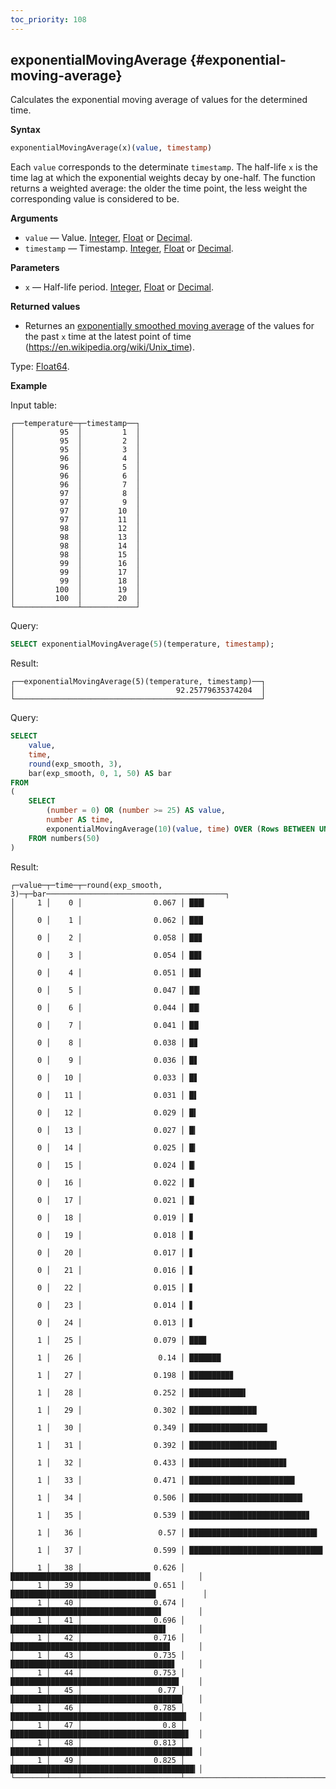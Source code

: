 ```yaml
---
toc_priority: 108
---
```


## exponentialMovingAverage {#exponential-moving-average}

Сalculates the exponential moving average of values for the determined time. 

**Syntax**

```sql
exponentialMovingAverage(x)(value, timestamp)
```

Each `value` corresponds to the determinate `timestamp`. The half-life `x` is the time lag at which the exponential weights decay by one-half. The function returns a weighted average: the older the time point, the less weight the corresponding value is considered to be.

**Arguments**

-   `value` — Value. [Integer](../../../sql-reference/data-types/int-uint.md), [Float](../../../sql-reference/data-types/float.md) or [Decimal](../../../sql-reference/data-types/decimal.md).
-   `timestamp` — Timestamp. [Integer](../../../sql-reference/data-types/int-uint.md), [Float](../../../sql-reference/data-types/float.md) or [Decimal](../../../sql-reference/data-types/decimal.md).

**Parameters**

-   `x` — Half-life period. [Integer](../../../sql-reference/data-types/int-uint.md), [Float](../../../sql-reference/data-types/float.md) or [Decimal](../../../sql-reference/data-types/decimal.md).

**Returned values**

- Returnes an [exponentially smoothed moving average](https://en.wikipedia.org/wiki/Moving_average#Exponential_moving_average) of the values for the past `x` time at the latest point of time (https://en.wikipedia.org/wiki/Unix_time).

Type: [Float64](../../../sql-reference/data-types/float.md#float32-float64).

**Example**

Input table:

``` text
┌──temperature─┬─timestamp──┐
│          95  │         1  │
│          95  │         2  │
│          95  │         3  │
│          96  │         4  │
│          96  │         5  │
│          96  │         6  │
│          96  │         7  │
│          97  │         8  │
│          97  │         9  │
│          97  │        10  │
│          97  │        11  │
│          98  │        12  │
│          98  │        13  │
│          98  │        14  │
│          98  │        15  │
│          99  │        16  │
│          99  │        17  │
│          99  │        18  │
│         100  │        19  │
│         100  │        20  │
└──────────────┴────────────┘
```

Query: 

```sql
SELECT exponentialMovingAverage(5)(temperature, timestamp);
```

Result:

``` text
┌──exponentialMovingAverage(5)(temperature, timestamp)──┐
│                                    92.25779635374204  │
└───────────────────────────────────────────────────────┘
```

Query: 

```sql
SELECT
    value,
    time,
    round(exp_smooth, 3),
    bar(exp_smooth, 0, 1, 50) AS bar
FROM
(
    SELECT
        (number = 0) OR (number >= 25) AS value,
        number AS time,
        exponentialMovingAverage(10)(value, time) OVER (Rows BETWEEN UNBOUNDED PRECEDING AND CURRENT ROW) AS exp_smooth
    FROM numbers(50)
)
```

Result:

``` text
┌─value─┬─time─┬─round(exp_smooth, 3)─┬─bar────────────────────────────────────────┐
│     1 │    0 │                0.067 │ ███▎                                      │
│     0 │    1 │                0.062 │ ███                                        │
│     0 │    2 │                0.058 │ ██▊                                       │
│     0 │    3 │                0.054 │ ██▋                                       │
│     0 │    4 │                0.051 │ ██▌                                        │
│     0 │    5 │                0.047 │ ██▎                                       │
│     0 │    6 │                0.044 │ ██▏                                       │
│     0 │    7 │                0.041 │ ██                                         │
│     0 │    8 │                0.038 │ █▊                                        │
│     0 │    9 │                0.036 │ █▋                                        │
│     0 │   10 │                0.033 │ █▋                                        │
│     0 │   11 │                0.031 │ █▌                                         │
│     0 │   12 │                0.029 │ █▍                                        │
│     0 │   13 │                0.027 │ █▎                                        │
│     0 │   14 │                0.025 │ █▎                                        │
│     0 │   15 │                0.024 │ █▏                                        │
│     0 │   16 │                0.022 │ █                                          │
│     0 │   17 │                0.021 │ █                                          │
│     0 │   18 │                0.019 │ ▊                                         │
│     0 │   19 │                0.018 │ ▊                                         │
│     0 │   20 │                0.017 │ ▋                                         │
│     0 │   21 │                0.016 │ ▋                                         │
│     0 │   22 │                0.015 │ ▋                                         │
│     0 │   23 │                0.014 │ ▋                                         │
│     0 │   24 │                0.013 │ ▋                                         │
│     1 │   25 │                0.079 │ ███▊                                      │
│     1 │   26 │                 0.14 │ ███████                                    │
│     1 │   27 │                0.198 │ █████████▊                                │
│     1 │   28 │                0.252 │ ████████████▌                              │
│     1 │   29 │                0.302 │ ███████████████                            │
│     1 │   30 │                0.349 │ █████████████████▍                        │
│     1 │   31 │                0.392 │ ███████████████████▌                       │
│     1 │   32 │                0.433 │ █████████████████████▋                    │
│     1 │   33 │                0.471 │ ███████████████████████▌                   │
│     1 │   34 │                0.506 │ █████████████████████████▎                │
│     1 │   35 │                0.539 │ ██████████████████████████▊               │
│     1 │   36 │                 0.57 │ ████████████████████████████▌              │
│     1 │   37 │                0.599 │ █████████████████████████████▊            │
│     1 │   38 │                0.626 │ ███████████████████████████████▎          │
│     1 │   39 │                0.651 │ ████████████████████████████████▌          │
│     1 │   40 │                0.674 │ █████████████████████████████████▋        │
│     1 │   41 │                0.696 │ ██████████████████████████████████▋       │
│     1 │   42 │                0.716 │ ███████████████████████████████████▋      │
│     1 │   43 │                0.735 │ ████████████████████████████████████▋     │
│     1 │   44 │                0.753 │ █████████████████████████████████████▋    │
│     1 │   45 │                 0.77 │ ██████████████████████████████████████▍   │
│     1 │   46 │                0.785 │ ███████████████████████████████████████▎  │
│     1 │   47 │                  0.8 │ ███████████████████████████████████████▊  │
│     1 │   48 │                0.813 │ ████████████████████████████████████████▋ │
│     1 │   49 │                0.825 │ █████████████████████████████████████████▎│
└───────┴──────┴──────────────────────┴────────────────────────────────────────────┘
```
